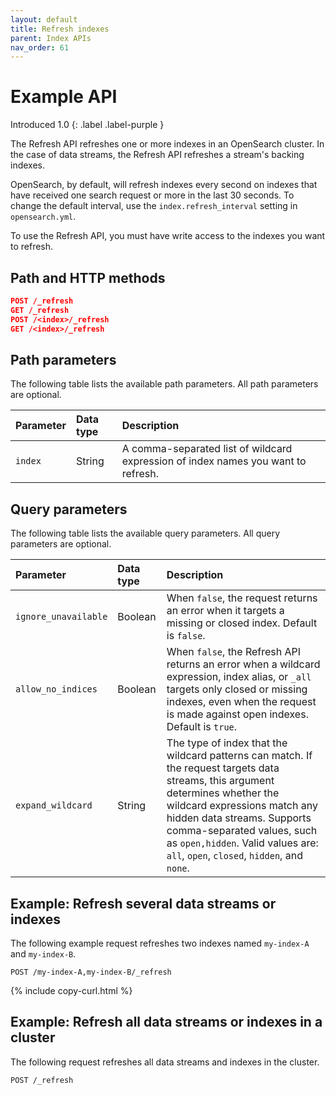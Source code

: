 ```yaml
---
layout: default
title: Refresh indexes
parent: Index APIs
nav_order: 61
---
```


# Example API 
Introduced 1.0
{: .label .label-purple }

The Refresh API refreshes one or more indexes in an OpenSearch cluster. In the case of data streams, the Refresh API refreshes a stream's backing indexes. 

OpenSearch, by default, will refresh indexes every second on indexes that have received one search request or more in the last 30 seconds. To change the default interval, use the `index.refresh_interval` setting in `opensearch.yml`.

To use the Refresh API, you must have write access to the indexes you want to refresh.

## Path and HTTP methods

```json
POST /_refresh
GET /_refresh
POST /<index>/_refresh
GET /<index>/_refresh
```

## Path parameters

The following table lists the available path parameters. All path parameters are optional.

| Parameter | Data type | Description |
| :--- | :--- | :--- |
| `index` | String | A comma-separated list of wildcard expression of index names you want to refresh. |

## Query parameters

The following table lists the available query parameters. All query parameters are optional.

| Parameter | Data type | Description |
| :--- | :--- | :--- |
| `ignore_unavailable` | Boolean | When `false`, the request returns an error when it targets a missing or closed index. Default is `false`.
| `allow_no_indices` | Boolean | When `false`, the Refresh API returns an error when a wildcard expression, index alias, or `_all` targets only closed or missing indexes, even when the request is made against open indexes. Default is `true`. |
| `expand_wildcard` | String | The type of index that the wildcard patterns can match. If the request targets data streams, this argument determines whether the wildcard expressions match any hidden data streams. Supports comma-separated values, such as `open,hidden`. Valid values are: `all`, `open`, `closed`, `hidden`, and `none`.



## Example: Refresh several data streams or indexes

The following example request refreshes two indexes named `my-index-A` and `my-index-B`.


```
POST /my-index-A,my-index-B/_refresh
```
{% include copy-curl.html %}

## Example: Refresh all data streams or indexes in a cluster

The following request refreshes all data streams and indexes in the cluster.

```
POST /_refresh
```

